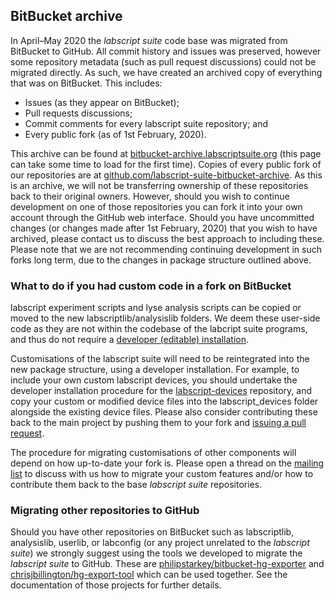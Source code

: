 ## BitBucket archive

In April–May 2020 the _labscript suite_ code base was migrated from BitBucket to GitHub. All commit history and issues was preserved, however some repository metadata (such as pull request discussions) could not be migrated directly. As such, we have created an archived copy of everything that was on BitBucket. This includes:

* Issues (as they appear on BitBucket);
* Pull requests discussions;
* Commit comments for every labscript suite repository; and
* Every public fork (as of 1st February, 2020).

This archive can be found at [bitbucket-archive.labscriptsuite.org](https://bitbucket-archive.labscriptsuite.org/) (this page can take some time to load for the first time). Copies of every public fork of our repositories are at [github.com/labscript-suite-bitbucket-archive](https://github.com/labscript-suite-bitbucket-archive). As this is an archive, we will not be transferring ownership of these repositories back to their original owners. However, should you wish to continue development on one of those repositories you can fork it into your own account through the GitHub web interface. Should you have uncommitted changes (or changes made after 1st February, 2020) that you wish to have archived, please contact us to discuss the best approach to including these. Please note that we are not recommending continuing development in such forks long term, due to the changes in package structure outlined above.


### What to do if you had custom code in a fork on BitBucket

labscript experiment scripts and lyse analysis scripts can be copied or moved to the new labscriptlib/analysislib folders. We deem these user-side code as they are not within the codebase of the labcript suite programs, and thus do not require a [developer (editable) installation](../installation).

Customisations of the labscript suite will need to be reintegrated into the new package structure, using a developer installation. For example, to include your own custom labscript devices, you should undertake the developer installation procedure for the [labscript-devices](https://github.com/labscript-suite/labscript-devices) repository, and copy your custom or modified device files into the labscript_devices folder alongside the existing device files. Please also consider contributing these back to the main project by pushing them to your fork and [issuing a pull request](../contributing/#pull-requests).

The procedure for migrating customisations of other components will depend on how up-to-date your fork is. Please open a thread on the [mailing list](http://groups.google.com/group/labscriptsuite) to discuss with us how to migrate your custom features and/or how to contribute them back to the base _labscript suite_ repositories.


### Migrating other repositories to GitHub

Should you have other repositories on BitBucket such as labscriptlib, analysislib, userlib, or labconfig (or any project unrelated to the _labscript suite_) we strongly suggest using the tools we developed to migrate the _labscript suite_ to GitHub. These are [philipstarkey/bitbucket-hg-exporter](https://github.com/philipstarkey/bitbucket-hg-exporter) and [chrisjbillington/hg-export-tool](https://github.com/chrisjbillington/hg-export-tool) which can be used together. See the documentation of those projects for further details.
